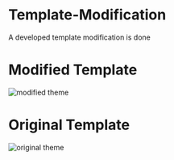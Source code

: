 # Template-Modification
A developed template modification is done

# Modified Template
![modified theme](https://user-images.githubusercontent.com/92413748/141256460-2a40a23c-9e89-42ba-948e-4f85a041fda9.png)


# Original Template
![original theme](https://user-images.githubusercontent.com/92413748/141256394-b788553b-a8ec-4e65-8793-2d668c489116.png)
